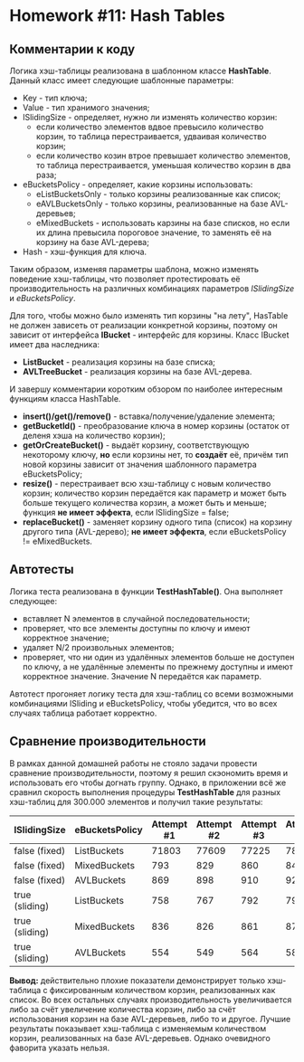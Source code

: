 # Homework #11: Hash Tables
## Комментарии к коду
Логика хэш-таблицы реализована в шаблонном классе **HashTable**. Данный класс имеет следующие шаблонные параметры:
  - Key - тип ключа;
  - Value - тип хранимого значения;
  - lSlidingSize - определяет, нужно ли изменять количество корзин:
    - если количество элементов вдвое превысило количество корзин, то таблица перестраивается, удваивая количество корзин;
    - если количество козин втрое превышает количество элементов, то таблица перестраивается, уменьшая количество корзин в два раза;
  - eBucketsPolicy - определяет, какие корзины использовать:
    - eListBucketsOnly - только корзины реализованные как список;
    - eAVLBucketsOnly  - только корзины, реализованные на базе AVL-деревьев;
    - eMixedBuckets - использовать карзины на базе списков, но если их длина превысила пороговое значение, то заменять её на корзину на базе AVL-дерева;
  - Hash - хэш-функция для ключа.
  
Таким образом, изменяя параметры шаблона, можно изменять поведение хэш-таблицы, что позволяет протестировать её производительность на различных комбинациях параметров *lSlidingSize* и *eBucketsPolicy*.

Для того, чтобы можно было изменять тип корзины "на лету", HasTable не должен зависеть от реализации конкретной корзины, поэтому он зависит от интерфейса **IBucket** - интерфейс для корзины. Класс IBucket имеет два наследника:
  - **ListBucket** - реализация корзины на базе списка;
  - **AVLTreeBucket** - реализация корзины на базе AVL-дерева.
  
И завершу комментарии коротким обзором по наиболее интересным функциям класса HashTable.
  - **insert()/get()/remove()** - вставка/получение/удаление элемента;
  - **getBucketId()** - преобразование ключа в номер корзины (остаток от деленя хэша на количество корзин);
  - **getOrCreateBucket()** - выдаёт корзину, соответствующую некоторому ключу, **но** если корзины нет, то **создаёт** её, причём тип новой корзины зависит от значения шаблонного параметра eBucketsPolicy;
  - **resize()** - перестраивает всю хэш-таблицу с новым количество корзин; количество корзин передаётся как параметр и может быть больше текущего количества корзин, а может быть и меньше; функция **не имеет эффекта**, если lSlidingSize = false;
  - **replaceBucket()** - заменяет корзину одного типа (список) на корзину другого типа (AVL-дерево); **не имеет эффекта**, если eBucketsPolicy != eMixedBuckets.
  
## Автотесты
Логика теста реализована в функции **TestHashTable()**. Она выполняет следующее:
  - вставляет N элементов в случайной последовательности;
  - проверяет, что все элементы доступны по ключу и имеют корректное значение;
  - удаляет N/2 произвольных элементов;
  - проверяет, что ни один из удалённых элементов больше не доступен по ключу, а не удалённые элементы по прежнему доступны и имеют корректное значение.
Значение N передаётся как параметр.

Автотест прогоняет логику теста для хэш-таблиц со всеми возможными комбинациями lSliding и eBucketsPolicy, чтобы убедится, что во всех случаях таблица работает корректно.

## Сравнение производительности
В рамках данной домашней работы не стояло задачи провести сравнение производительности, поэтому я решил скэономить время и использовать его чтобы догнать группу. Однако, в приложении всё же сравнил скорость выполнения процедуры **TestHashTable** для разных хэш-таблиц для 300.000 элементов и получил такие результаты:

| lSlidingSize   | eBucketsPolicy | Attempt #1 | Attempt #2 | Attempt #3 | Attempt #4 |
|----------------|----------------|------------|------------|------------|------------|
| false (fixed)  | ListBuckets    | 71803      | 77609      | 77225      | 78795      |
| false (fixed)  | MixedBuckets   | 793        | 829        | 860        | 849        |
| false (fixed)  | AVLBuckets     | 869        | 898        | 910        | 928        |
| true (sliding) | ListBuckets    | 758        | 767        | 792        | 793        |
| true (sliding) | MixedBuckets   | 836        | 826        | 861        | 878        |
| true (sliding) | AVLBuckets     | 554        | 549        | 564        | 586        |

**Вывод:** действительно плохие показатели демонстрирует только хэш-таблица с фиксированным количеством корзин, реализованных как список. Во всех остальных случаях производительность увеличивается либо за счёт увеличение количества корзин, либо за счёт использования корзин на базе AVL-деревьев, либо то и другое. Лучшие результаты показывает хэш-таблица с изменяемым количеством корзин, реализованных на базе AVL-деревьев. Однако очевидного фаворита указать нельзя.
